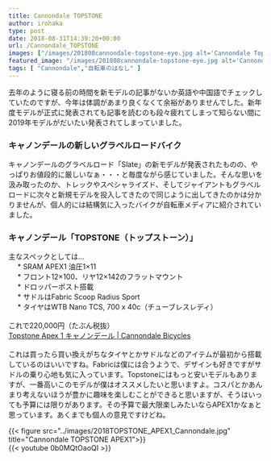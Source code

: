 ```yaml
---
title: Cannondale TOPSTONE
author: irohaka
type: post
date: 2018-08-31T14:39:20+00:00
url: /Cannondale_TOPSTONE
images: ["/images/201808cannondale-topstone-eye.jpg alt='Cannondale Topstone'"]
featured_image: "/images/201808cannondale-topstone-eye.jpg alt='Cannondale Topstone'"
tags: [ "Cannondale","自転車のはなし" ]
---
```


去年のように寝る前の時間を新モデルの記事がないか英語や中国語でチェックしていたのですが、今年は体調があまり良くなくて余裕がありませんでした。新年度モデルが正式に発表されても記事を読むのも段々疲れてしまって知らない間に2019年モデルがだいたい発表されてしまっていました。  
<!--more-->

### キャノンデールの新しいグラベルロードバイク
キャノンデールのグラベルロード「Slate」の新モデルが発表されたものの、やっぱりお値段的に厳しいなぁ・・・と毎度ながら感じていました。そんな思いを汲み取ったのか、トレックやスペシャライズド、そしてジャイアントもグラベルロードに次々と新規モデルを投入してきたので同じように出してきたのかは分かりませんが、個人的には結構気に入ったバイクが自転車メディアに紹介されていました。

### キャノンデール「TOPSTONE（トップストーン）」

主なスペックとしては…  
　  * SRAM APEX1 油圧1&#215;11  
　  * フロント12&#215;100、リヤ12&#215;142のフラットマウント  
　  * ドロッパーポスト搭載  
　  * サドルはFabric Scoop Radius Sport  
　  * タイヤはWTB Nano TCS, 700 x 40c（チューブレスレディ）  
<br>
これで220,000円（たぶん税抜）  
[Topstone Apex 1 キャノンデール | Cannondale Bicycles](https://www.cannondale.com/ja-JP/Japan/Bike/ProductDetail?Id=f998de23-2c70-496b-bcea-aef2cc40bbf5&#038;parentid=undefined) 
<br>
<br>
これは買ったら買い換えがちなタイヤとかサドルなどのアイテムが最初から搭載しているのはいいですね。Fabricは僕には合うようで、デザインも好きですがサドルの乗り心地も気に入っています。Topstoneにはもっと安いモデルもありますが、一番高いこのモデルが僕はオススメしたいと思いますよ。コスパとかあんまり考えないほうが豊かに趣味を楽しむことができると思いますが、そうはいっても予算には限りがあります。その予算で最大限楽しみたいならAPEX1かなぁと思っています。あくまでも個人の意見ですけどね。


{{< figure src="../images/2018TOPSTONE_APEX1_Cannondale.jpg" title="Cannondale TOPSTONE APEX1">}}
<br>
{{< youtube 0b0MQtOaoQI >}}
